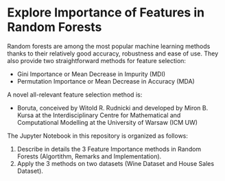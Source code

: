 # Explore Importance of Features in Random Forests

Random forests are among the most popular machine learning methods thanks to their relatively good accuracy, robustness and ease of use. They also provide two straightforward methods for feature selection:

- Gini Importance or Mean Decrease in Impurity (MDI)
- Permutation Importance or Mean Decrease in Accuracy (MDA)

A novel all-relevant feature selection method is:
- Boruta, conceived by Witold R. Rudnicki and developed by Miron B. Kursa at the Interdisciplinary Centre for Mathematical and Computational Modelling at the University of Warsaw (ICM UW)

The Jupyter Notebook in this repository is organized as follows:
1. Describe in details the 3 Feature Importance methods in Random Forests (Algortithm, Remarks and Implementation).
2. Apply the 3 methods on two datasets (Wine Dataset and House Sales Dataset).
